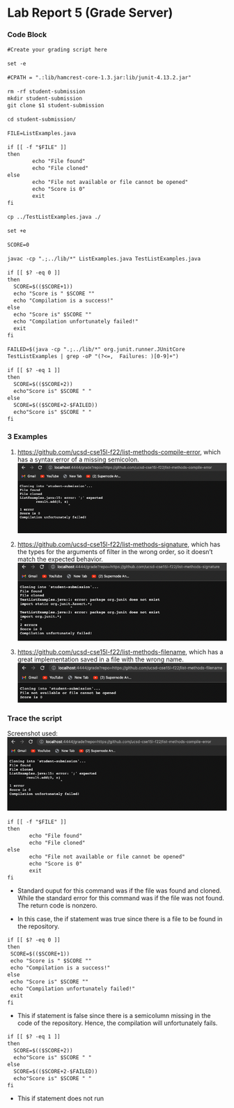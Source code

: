 # Lab Report 5 (Grade Server)

### Code Block
``` 
#Create your grading script here

set -e

#CPATH = ".:lib/hamcrest-core-1.3.jar:lib/junit-4.13.2.jar"

rm -rf student-submission
mkdir student-submission
git clone $1 student-submission

cd student-submission/

FILE=ListExamples.java

if [[ -f "$FILE" ]]
then
        echo "File found"
        echo "File cloned"
else
        echo "File not available or file cannot be opened"
        echo "Score is 0"
        exit
fi

cp ../TestListExamples.java ./

set +e

SCORE=0

javac -cp ".;../lib/*" ListExamples.java TestListExamples.java

if [[ $? -eq 0 ]]
then
  SCORE=$(($SCORE+1))
  echo "Score is " $SCORE ""
  echo "Compilation is a success!"
else
  echo "Score is" $SCORE ""
  echo "Compilation unfortunately failed!"
  exit
fi

FAILED=$(java -cp ".;../lib/*" org.junit.runner.JUnitCore TestListExamples | grep -oP "(?<=,  Failures: )[0-9]+")

if [[ $? -eq 1 ]]
then
  SCORE=$(($SCORE+2))
  echo"Score is" $SCORE " "
else
  SCORE=$(($SCORE+2-$FAILED))
  echo"Score is" $SCORE " "
fi

``` 

### 3 Examples

1.  https://github.com/ucsd-cse15l-f22/list-methods-compile-error, which has a syntax error of a missing semicolon. 
![3rd error](3rd-error.png)

2. https://github.com/ucsd-cse15l-f22/list-methods-signature, which has the types for the arguments of filter in the wrong order, so it doesn’t match the expected behavior.
![4th error](4th-error.png)

3. https://github.com/ucsd-cse15l-f22/list-methods-filename, which has a great implementation saved in a file with the wrong name.
![5th error](5th-error.png)


### Trace the script

Screenshot used: ![3rd error](3rd-error.png)

 ```
if [[ -f "$FILE" ]]
then
        echo "File found"
        echo "File cloned"
else
        echo "File not available or file cannot be opened"
        echo "Score is 0"
        exit
fi
 ```
 * Standard ouput for this command was if the file was found and cloned. While the standard error for this command was if the file was not found. The return code is nonzero.

 * In this case, the if statement was true since there is a file to be found in the repository. 

 ```
if [[ $? -eq 0 ]]
then
  SCORE=$(($SCORE+1))
  echo "Score is " $SCORE ""
  echo "Compilation is a success!"
else
  echo "Score is" $SCORE ""
  echo "Compilation unfortunately failed!"
  exit
fi
 ```
* This if statement is false since there is a semicolumn missing in the code of the repository. Hence, the compilation will unfortunately fails. 

```
if [[ $? -eq 1 ]]
then
  SCORE=$(($SCORE+2))
  echo"Score is" $SCORE " "
else
  SCORE=$(($SCORE+2-$FAILED))
  echo"Score is" $SCORE " "
fi
```
* This if statement does not run
